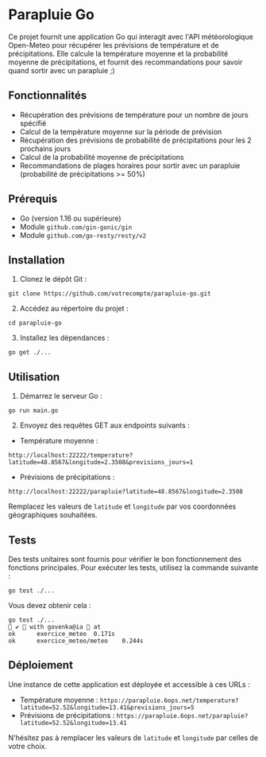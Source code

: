 # Parapluie Go

Ce projet fournit une application Go qui interagit avec l'API météorologique Open-Meteo pour récupérer les prévisions de température et de précipitations. Elle calcule la température moyenne et la probabilité moyenne de précipitations, et fournit des recommandations pour savoir quand sortir avec un parapluie ;)

## Fonctionnalités

- Récupération des prévisions de température pour un nombre de jours spécifié
- Calcul de la température moyenne sur la période de prévision
- Récupération des prévisions de probabilité de précipitations pour les 2 prochains jours
- Calcul de la probabilité moyenne de précipitations
- Recommandations de plages horaires pour sortir avec un parapluie (probabilité de précipitations >= 50%)

## Prérequis

- Go (version 1.16 ou supérieure)
- Module `github.com/gin-gonic/gin`
- Module `github.com/go-resty/resty/v2`

## Installation

1. Clonez le dépôt Git :

```
git clone https://github.com/votrecompte/parapluie-go.git
```

2. Accédez au répertoire du projet :

```
cd parapluie-go
```

3. Installez les dépendances :

```
go get ./...
```

## Utilisation

1. Démarrez le serveur Go :

```
go run main.go
```

2. Envoyez des requêtes GET aux endpoints suivants :

- Température moyenne :

```
http://localhost:22222/temperature?latitude=48.8567&longitude=2.3508&previsions_jours=1
```

- Prévisions de précipitations :

```
http://localhost:22222/parapluie?latitude=48.8567&longitude=2.3508
```

Remplacez les valeurs de `latitude` et `longitude` par vos coordonnées géographiques souhaitées.

## Tests

Des tests unitaires sont fournis pour vérifier le bon fonctionnement des fonctions principales. Pour exécuter les tests, utilisez la commande suivante :

```
go test ./...
```

Vous devez obtenir cela : 

```
go test ./...                                                                                                                       ✔  with govenka@ia  at 
ok  	exercice_meteo	0.171s
ok  	exercice_meteo/meteo	0.244s
```

## Déploiement

Une instance de cette application est déployée et accessible à ces URLs :

- Température moyenne : `https://parapluie.6ops.net/temperature?latitude=52.52&longitude=13.41&previsions_jours=5`
- Prévisions de précipitations : `https://parapluie.6ops.net/parapluie?latitude=52.52&longitude=13.41`

N'hésitez pas à remplacer les valeurs de `latitude` et `longitude` par celles de votre choix.

